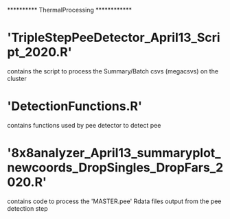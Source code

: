 ********** ThermalProcessing ************

# 'TripleStepPeeDetector_April13_Script_2020.R' 
  contains the script to process the Summary/Batch csvs (megacsvs) on the cluster

# 'DetectionFunctions.R' 
contains functions used by pee detector to detect pee

# '8x8analyzer_April13_summaryplot_newcoords_DropSingles_DropFars_2020.R'
contains code to process the 'MASTER.pee' Rdata files output from the pee detection step



#



